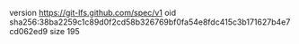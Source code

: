 version https://git-lfs.github.com/spec/v1
oid sha256:38ba2259c1c89d0f2cd58b326769bf0fa54e8fdc415c3b171627b4e7cd062ed9
size 195
